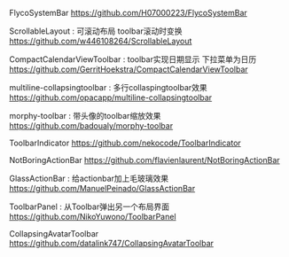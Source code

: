 FlycoSystemBar
https://github.com/H07000223/FlycoSystemBar

ScrollableLayout : 可滚动布局 toolbar滚动时变换
https://github.com/w446108264/ScrollableLayout

CompactCalendarViewToolbar : toolbar实现日期显示 下拉菜单为日历
https://github.com/GerritHoekstra/CompactCalendarViewToolbar

multiline-collapsingtoolbar : 多行collaspingtoolbar效果
https://github.com/opacapp/multiline-collapsingtoolbar

morphy-toolbar : 带头像的toolbar缩放效果
https://github.com/badoualy/morphy-toolbar

ToolbarIndicator
https://github.com/nekocode/ToolbarIndicator

NotBoringActionBar
https://github.com/flavienlaurent/NotBoringActionBar

GlassActionBar : 给actionbar加上毛玻璃效果
https://github.com/ManuelPeinado/GlassActionBar

ToolbarPanel : 从Toolbar弹出另一个布局界面
https://github.com/NikoYuwono/ToolbarPanel

CollapsingAvatarToolbar
https://github.com/datalink747/CollapsingAvatarToolbar
